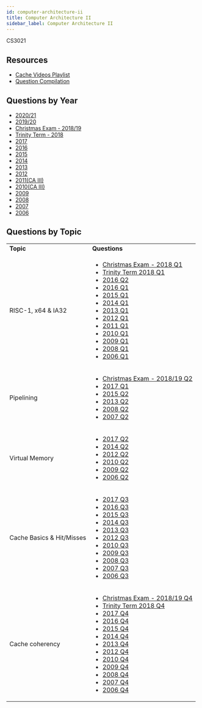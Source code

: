 ```yaml
---
id: computer-architecture-ii
title: Computer Architecture II
sidebar_label: Computer Architecture II
---
```

CS3021

## Resources

-   [Cache Videos Playlist](https://www.youtube.com/playlist?list=PLbtzT1TYeoMgJ4NcWFuXpnF24fsiaOdGq)
-   [Question Compilation](https://github.com/nating/trinity-cs-website/blob/master/assets/question-compilations/third-year/computer-architecture-ii.pdf)

## Questions by Year

-   [2020/21](https://www.tcd.ie/academicregistry/exams/assets/local/past-papers%20202021/CSU/CSU34021-1.pdf)
-   [2019/20](https://www.tcd.ie/academicregistry/exams/assets/local/past%20papers201920/CSU/CSU34021-1.PDF)
-   [Christmas Exam - 2018/19](https://www.tcd.ie/academicregistry/exams/assets/local/past-papers2019/Semester%201%20Papers/CS/CS3021-1.PDF)
-   [Trinity Term - 2018](https://www.tcd.ie/academicregistry/exams/assets/local/past-papers2018/CS/CS3021-1.PDF)
-   [2017](https://www.tcd.ie/academicregistry/exams/assets/local/past-papers2017/CS/CS3021-1.PDF)
-   [2016](https://www.tcd.ie/academicregistry/exams/assets/local/past-papers2016/CS/CS3021-1.PDF)
-   [2015](https://www.tcd.ie/academicregistry/exams/assets/local/past-papers2015/Annuals%20Dec%2014/CS3201-1.pdf)
-   [2014](https://www.tcd.ie/academicregistry/exams/assets/local/past-papers2014/CS/CS30211.pdf)
-   [2013](https://www.tcd.ie/academicregistry/exams/assets/local/past-papers2013/CS/CS30211.pdf)
-   [2012](https://www.tcd.ie/Local/Exam_Papers/2012/XC/XCS30211.pdf)
-   [2011(CA III)](https://www.tcd.ie/Local/Exam_Papers/2011/XC/XCS30211.pdf)
-   [2010(CA III)](https://www.tcd.ie/Local/Exam_Papers/2010/XC/XCS30211.pdf)
-   [2009](https://www.tcd.ie/Local/Exam_Papers/2009/XC/XCS3BA241.pdf)
-   [2008](https://www.tcd.ie/Local/Exam_Papers/2008/XC/XCS3BA241.pdf)
-   [2007](https://www.tcd.ie/Local/Exam_Papers/2007/XC/XCS3BA241.pdf)
-   [2006](https://www.tcd.ie/Local/Exam_Papers/2006/XC/XCS3BA41.pdf)

## Questions by Topic

<table className="examQuestions" width="700px">
    <tbody><tr>
        <td><strong>Topic</strong></td>
        <td><strong>Questions</strong></td>
    </tr>
    <tr>
        <td>RISC-1, x64 & IA32</td>
        <td>
            <ul className="questions">
            <li><a href="https://www.tcd.ie/academicregistry/exams/assets/local/past-papers2019/Semester%201%20Papers/CS/CS3021-1.PDF#page=2">Christmas Exam - 2018 Q1</a></li>
            <li><a href="https://www.tcd.ie/academicregistry/exams/assets/local/past-papers2018/CS/CS3021-1.PDF#page=2">Trinity Term 2018 Q1</a></li>
        <li><a href="https://www.tcd.ie/academicregistry/exams/assets/local/past-papers2016/CS/CS3021-1.PDF#page=3">2016 Q2</a></li>
        <li><a href="https://www.tcd.ie/academicregistry/exams/assets/local/past-papers2016/CS/CS3021-1.PDF#page=2">2016 Q1</a></li>
        <li><a href="https://www.tcd.ie/academicregistry/exams/assets/local/past-papers2015/Annuals%20Dec%2014/CS3201-1.pdf#page=2">2015 Q1</a></li>
        <li><a href="https://www.tcd.ie/academicregistry/exams/assets/local/past-papers2014/CS/CS30211.pdf#page=2">2014 Q1</a></li>
        <li><a href="https://www.tcd.ie/academicregistry/exams/assets/local/past-papers2013/CS/CS30211.pdf#page=2">2013 Q1</a></li>
        <li><a href="https://www.tcd.ie/Local/Exam_Papers/2012/XC/XCS30211.pdf#page=2">2012 Q1</a></li>
        <li><a href="https://www.tcd.ie/Local/Exam_Papers/2011/XC/XCS30211.pdf#page=2">2011 Q1</a></li>
        <li><a href="https://www.tcd.ie/Local/Exam_Papers/2010/XC/XCS30211.pdf#page=2">2010 Q1</a></li>
        <li><a href="https://www.tcd.ie/Local/Exam_Papers/2009/XC/XCS3BA241.pdf#page=2">2009 Q1</a></li>
        <li><a href="https://www.tcd.ie/Local/Exam_Papers/2008/XC/XCS3BA241.pdf#page=2">2008 Q1</a></li>
        <li><a href="https://www.tcd.ie/Local/Exam_Papers/2006/XC/XCS3BA41.pdf#page=2">2006 Q1</a></li>
            </ul>
        </td>
    </tr>
    <tr>
        <td>Pipelining</td>
        <td>
            <ul className="questions">
        <li><a href="https://www.tcd.ie/academicregistry/exams/assets/local/past-papers2019/Semester%201%20Papers/CS/CS3021-1.PDF#page=3">Christmas Exam - 2018/19 Q2</a></li>      
        <li><a href="https://www.tcd.ie/academicregistry/exams/assets/local/past-papers2017/CS/CS3021-1.PDF#page=2">2017 Q1</a></li>
        <li><a href="https://www.tcd.ie/academicregistry/exams/assets/local/past-papers2015/Annuals%20Dec%2014/CS3201-1.pdf#page=3">2015 Q2</a></li>
        <li><a href="https://www.tcd.ie/academicregistry/exams/assets/local/past-papers2013/CS/CS30211.pdf#page=3">2013 Q2</a></li>
        <li><a href="https://www.tcd.ie/Local/Exam_Papers/2008/XC/XCS3BA241.pdf#page=2&zoom=0,0,630">2008 Q2</a></li>
        <li><a href="https://www.tcd.ie/Local/Exam_Papers/2007/XC/XCS3BA241.pdf#page=2&zoom=0,0,630">2007 Q2</a></li>
            </ul>
        </td>
    </tr>
    <tr>
        <td>Virtual Memory</td>
        <td>
            <ul className="questions">
        <li><a href="https://www.tcd.ie/academicregistry/exams/assets/local/past-papers2017/CS/CS3021-1.PDF#page=3">2017 Q2</a></li>
        <li><a href="https://www.tcd.ie/academicregistry/exams/assets/local/past-papers2014/CS/CS30211.pdf#page=3">2014 Q2</a></li>
        <li><a href="https://www.tcd.ie/Local/Exam_Papers/2012/XC/XCS30211.pdf#page=3">2012 Q2</a></li>
        <li><a href="https://www.tcd.ie/Local/Exam_Papers/2010/XC/XCS30211.pdf#page=3">2010 Q2</a></li>
        <li><a href="https://www.tcd.ie/Local/Exam_Papers/2009/XC/XCS3BA241.pdf#page=3">2009 Q2</a></li>
        <li><a href="https://www.tcd.ie/Local/Exam_Papers/2006/XC/XCS3BA41.pdf#page=3">2006 Q2</a></li>
            </ul>
        </td>
    </tr>
    <tr>
        <td>Cache Basics & Hit/Misses</td>
        <td>
            <ul className="questions">
        <li><a href="https://www.tcd.ie/academicregistry/exams/assets/local/past-papers2017/CS/CS3021-1.PDF#page=5">2017 Q3</a></li>
        <li><a href="https://www.tcd.ie/academicregistry/exams/assets/local/past-papers2016/CS/CS3021-1.PDF#page=4">2016 Q3</a></li>
        <li><a href="https://www.tcd.ie/academicregistry/exams/assets/local/past-papers2015/Annuals%20Dec%2014/CS3201-1.pdf#page=4">2015 Q3</a></li>
        <li><a href="https://www.tcd.ie/academicregistry/exams/assets/local/past-papers2014/CS/CS30211.pdf#page=5">2014 Q3</a></li>
        <li><a href="https://www.tcd.ie/academicregistry/exams/assets/local/past-papers2013/CS/CS30211.pdf#page=4">2013 Q3</a></li>
        <li><a href="https://www.tcd.ie/Local/Exam_Papers/2012/XC/XCS30211.pdf#page=5">2012 Q3</a></li>
        <li><a href="https://www.tcd.ie/Local/Exam_Papers/2010/XC/XCS30211.pdf#page=4">2010 Q3</a></li>
        <li><a href="https://www.tcd.ie/Local/Exam_Papers/2009/XC/XCS3BA241.pdf#page=4">2009 Q3</a></li>
        <li><a href="https://www.tcd.ie/Local/Exam_Papers/2008/XC/XCS3BA241.pdf#page=3&zoom=0,0,630">2008 Q3</a></li>
        <li><a href="https://www.tcd.ie/Local/Exam_Papers/2007/XC/XCS3BA241.pdf#page=3&zoom=0,0,500">2007 Q3</a></li>
        <li><a href="https://www.tcd.ie/Local/Exam_Papers/2006/XC/XCS3BA41.pdf#page=3&zoom=0,0,500">2006 Q3</a></li>
            </ul>
        </td>
    </tr>
    <tr>
        <td>Cache coherency</td>
        <td>
            <ul className="questions">
        <li><a href="https://www.tcd.ie/academicregistry/exams/assets/local/past-papers2019/Semester 1 Papers/CS/CS3021-1.PDF#page=5">Christmas Exam - 2018/19 Q4</a></li>
        <li><a href="https://www.tcd.ie/academicregistry/exams/assets/local/past-papers2018/CS/CS3021-1.PDF#page=5">Trinity Term 2018 Q4</a></li>
        <li><a href="https://www.tcd.ie/academicregistry/exams/assets/local/past-papers2017/CS/CS3021-1.PDF#page=6">2017 Q4</a></li>
        <li><a href="https://www.tcd.ie/academicregistry/exams/assets/local/past-papers2016/CS/CS3021-1.PDF#page=5">2016 Q4</a></li>
        <li><a href="https://www.tcd.ie/academicregistry/exams/assets/local/past-papers2015/Annuals%20Dec%2014/CS3201-1.pdf#page=5">2015 Q4</a></li>
        <li><a href="https://www.tcd.ie/academicregistry/exams/assets/local/past-papers2014/CS/CS30211.pdf#page=6">2014 Q4</a></li>
        <li><a href="https://www.tcd.ie/academicregistry/exams/assets/local/past-papers2013/CS/CS30211.pdf#page=5">2013 Q4</a></li>
        <li><a href="https://www.tcd.ie/Local/Exam_Papers/2012/XC/XCS30211.pdf#page=6">2012 Q4</a></li>
        <li><a href="https://www.tcd.ie/Local/Exam_Papers/2010/XC/XCS30211.pdf#page=5">2010 Q4</a></li>
        <li><a href="https://www.tcd.ie/Local/Exam_Papers/2009/XC/XCS3BA241.pdf#page=5">2009 Q4</a></li>
        <li><a href="https://www.tcd.ie/Local/Exam_Papers/2008/XC/XCS3BA241.pdf#page=4&zoom=0,0,500">2008 Q4</a></li>
        <li><a href="https://www.tcd.ie/Local/Exam_Papers/2007/XC/XCS3BA241.pdf#page=4&zoom=0,0,100">2007 Q4</a></li>
        <li><a href="https://www.tcd.ie/Local/Exam_Papers/2006/XC/XCS3BA41.pdf#page=4&zoom=0,0,200">2006 Q4</a></li>
            </ul>
        </td>
    </tr>
</tbody></table>
